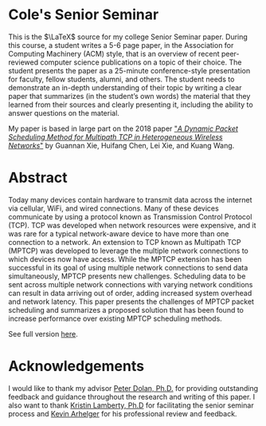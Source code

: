 # Cole's Senior Seminar

This is the $\LaTeX$ source for my college Senior Seminar paper. During this course, a student writes a 5-6 page paper, in the Association for Computing Machinery (ACM) style, that is an overview of recent peer-reviewed computer science publications on a topic of their choice. The student presents the paper as a 25-minute conference-style presentation for faculty, fellow students, alumni, and others. The student needs to demonstrate an in-depth understanding of their topic by writing a clear paper that summarizes (in the student’s own words) the material that they learned from their sources and clearly presenting it, including the ability to answer questions on the material.

My paper is based in large part on the 2018 paper ["*A Dynamic Packet Scheduling Method for Multipath TCP in Heterogeneous Wireless Networks*"](https://ieeexplore.ieee.org/document/8600179/) by Guannan Xie, Huifang Chen, Lei Xie, and Kuang Wang. 

# Abstract 

Today many devices contain hardware to transmit data across the internet via cellular, WiFi, and wired connections. Many of these devices communicate by using a protocol known as Transmission Control Protocol (TCP).  TCP was developed when network resources were expensive, and it was rare for a typical network-aware device to have more than one connection to a network.  An extension to TCP known as Multipath TCP (MPTCP) was developed to leverage the multiple network connections to which devices now have access. While the MPTCP extension has been successful in its goal of using multiple network connections to send data simultaneously, MPTCP presents new challenges. Scheduling data to be sent across multiple network connections with varying network conditions can result in data arriving out of order, adding increased system overhead and network latency. This paper presents the challenges of MPTCP packet scheduling and summarizes a proposed solution that has been found to increase performance over existing MPTCP scheduling methods.

See full version [here](https://umm-csci.github.io/senior-seminar/seminars/fall2022/maxwell.pdf).

# Acknowledgements

I would like to thank my advisor [Peter Dolan, Ph.D.](https://academics.morris.umn.edu/peter-dolan) for providing outstanding feedback and guidance throughout the research and writing of this paper. I also want to thank [Kristin Lamberty, Ph.D](https://academics.morris.umn.edu/kristin-lamberty) for facilitating the senior seminar process and [Kevin Arhelger](https://www.linkedin.com/in/kevarh/) for his professional review and feedback.
